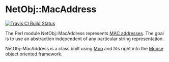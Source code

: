 # NetObj::MacAddress

[![Travis CI Build Status](https://travis-ci.org/elmar/NetObj-MacAddress.svg)](https://travis-ci.org/elmar/NetObj-MacAddress)

The Perl module NetObj::MacAddress represents [MAC
addresses](https://en.wikipedia.org/wiki/MAC_address).  The goal is to use an
abstraction independent of any particular string representation.

NetObj::MacAddress is a class built using [Moo](https://metacpan.org/pod/Moo)
and fits right into the [Moose](https://metacpan.org/pod/Moose) object oriented
framework.

